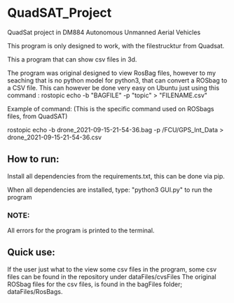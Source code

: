 # QuadSAT_Project
QuadSat project in DM884 Autonomous Unmanned Aerial Vehicles

This program is only designed to work, with the filestrucktur from Quadsat.

This a program that can show csv files in 3d.

The program was original designed to view RosBag files, however to my seaching that is no python model for python3, that can convert a ROSbag to a CSV file.
This can however be done very easy on Ubuntu just using this command : rostopic echo -b "BAGFILE" -p "topic" > "FILENAME.csv"

Example of command: (This is the specific command used on ROSbags files, from QuadSAT)

rostopic echo -b drone_2021-09-15-21-54-36.bag -p /FCU/GPS_Int_Data > drone_2021-09-15-21-54-36.csv


## How to run:

Install all dependencies from the requirements.txt, this can be done via pip.

When all dependencies are installed, type: "python3 GUI.py" to run the program

### NOTE: 
All errors for the program is printed to the terminal.

## Quick use:

If the user just what to the view some csv files in the program, some csv files can be found in the repository under dataFiles/cvsFiles
The original ROSbag files for the csv files, is found in the bagFiles folder; dataFiles/RosBags.
